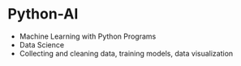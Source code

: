# Python-AI

- Machine Learning with Python Programs
- Data Science
- Collecting and cleaning data, training models, data visualization
